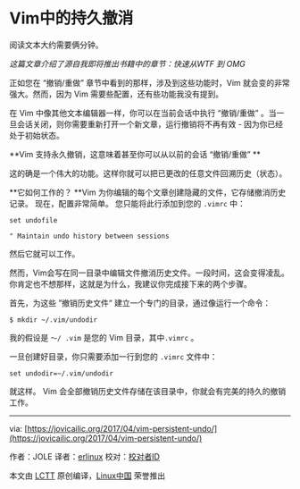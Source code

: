 Vim中的持久撤消
============================================================

阅读文本大约需要俩分钟。

*这篇文章介绍了源自我即将推出书籍中的章节：快速从WTF 到 OMG*

正如您在 “撤销/重做” 章节中看到的那样，涉及到这些功能时，Vim 就会变的非常强大。然而，因为 Vim 需要些配置，还有些功能我没有提到。

在 Vim 中像其他文本编辑器一样，你可以在当前会话中执行 “撤销/重做” 。当一旦会话关闭，则你需要重新打开一个新文章，运行撤销将不再有效 - 因为你已经处于初始状态。

**Vim 支持永久撤销，这意味着甚至你可以从以前的会话  “撤销/重做” **

这的确是一个伟大的功能。这样你就可以把已更改的任意文件回溯历史（状态）。

**它如何工作的？ **Vim 为你编辑的每个文章创建隐藏的文件，它存储撤消历史记录。  现在，配置非常简单。 您只能将此行添加到您的 `.vimrc` 中：

`set undofile `

`" Maintain undo history between sessions`

然后它就可以工作。

然而，Vim会写在同一目录中编辑文件撤消历史文件。一段时间，这会变得凌乱。你肯定也不想那样，这就是为什么，我建议你完成接下来的两个步骤。

首先，为这些 ”撤销历史文件“ 建立一个专门的目录，通过像运行一个命令：

`$ mkdir ~/.vim/undodir`

我的假设是 `〜/ .vim` 是您的 Vim 目录，其中`.vimrc` 。

一旦创建好目录，你只需要添加一行到您的 `.vimrc` 文件中：

`set undodir=~/.vim/undodir`

就这样。 Vim 会全部撤销历史文件存储在该目录中，你就会有完美的持久的撤销工作。

------

 via: [https://jovicailic.org/2017/04/vim-persistent-undo/](https://jovicailic.org/2017/04/vim-persistent-undo/)

作者：JOLE 译者：[erlinux](https://github.com/erlinux/) 校对：[校对者ID](https://github.com/%E6%A0%A1%E5%AF%B9%E8%80%85ID)

本文由 [LCTT](https://github.com/LCTT/TranslateProject) 原创编译，[Linux中国](https://linux.cn/) 荣誉推出
